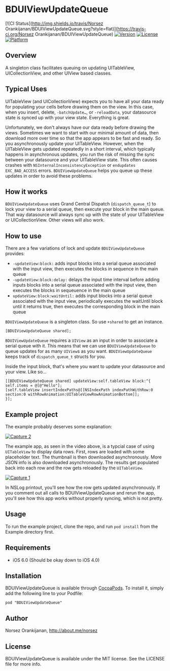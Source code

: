 # BDUIViewUpdateQueue

[![CI Status](http://img.shields.io/travis/Norsez Orankijanan/BDUIViewUpdateQueue.svg?style=flat)](https://travis-ci.org/Norsez Orankijanan/BDUIViewUpdateQueue)
[![Version](https://img.shields.io/cocoapods/v/BDUIViewUpdateQueue.svg?style=flat)](http://cocoapods.org/pods/BDUIViewUpdateQueue)
[![License](https://img.shields.io/cocoapods/l/BDUIViewUpdateQueue.svg?style=flat)](http://cocoapods.org/pods/BDUIViewUpdateQueue)
[![Platform](https://img.shields.io/cocoapods/p/BDUIViewUpdateQueue.svg?style=flat)](http://cocoapods.org/pods/BDUIViewUpdateQueue)

## Overview

A singleton class facilitates queuing on updating UITableView, UICollectionView, and other UIView based classes.

## Typical Uses
UITableView (and UICollectionView) expects you to have all your data ready for populating your cells before drawing them on the view. In this case, when you insert, delete, `-batchUpdate…`, or `-reloadData`, your datasource state is synced up with your view state. Everything is great.

Unfortunately, we don't always have our data ready before drawing the views. Sometimes we want to start with our minimal amount of data, then download more over time so that the app appears to be fast and ready. So you asynchronously update your UITableView. However, when the UITableView gets updated repeatedly in a short interval, which typically happens in asynchronous updates, you run the risk of missing the sync between your datasource and your UITableView state. This often causes crashes with `NSInternalInconsistencyException` or `endupdates EXC_BAD_ACCESS` errors. `BDUIViewUpdateQueue` helps you queue up these updates in order to avoid these problems.

## How it works

`BDUIViewUpdateQueue` uses Grand Central Dispatch (`dispatch_queue_t`) to lock your view to a serial queue, then execute your block in the main queue. That way datasource will always sync up with the state of your UITableView or UICollectionView. Other views will also work. 

## How to use

There are a few variations of lock and update `BDUIViewUpdateQueue` provides:

- `-updateView:block:` adds input blocks into a serial queue associated with the input view, then executes the blocks in sequence in the main queue
- `-updateView:block:delay:` delays the input time interval before adding inputs blocks into a serial queue associated with the input view, then executes the blocks in sequeuence in the main queue
- `updateView:block:waitUntil:` adds input blocks into a serial queue associated with the input view, periodically executes the waitUntil block until it returns true, then executes the corresponding block in the main queue

`BDUIViewUpdateQueue` is a singleton class. So use `+shared` to get an instance. 

```
[BDUIViewUpdateQueue shared];
```

`BDUIViewUpdateQueue` requires a `UIView` as an input in order to associate a serial queue with it. This means that we can use `BDUIViewUpdateQueue` to queue updates for as many `UIView`s as you want. `BDUIViewUpdateQueue` keeps track of `dispatch_queue_t` structs for you.

Inside the input block, that's where you want to update your datasource and your view. Like so…

```
[[BDUIViewUpdateQueue shared] updateView:self.tableView block:^{
self.items = @[@"Hello"];
[self.tableView insertIndexPaths@[[NSIndexPath indexPathWithRow:0 section:0 withRowAnimation:UITableViewRowAnimationBottom]];
}];
```

## Example project

The example probably deserves some explanation:

[![Capture 2](http://img.youtube.com/vi/2x3CgaQu5jg/0.jpg)](http://www.youtube.com/watch?v=2x3CgaQu5jg)

The example app, as seen in the video above, is a typcial case of using `UITableView` to display data rows. First, rows are loaded with some placeholder text. The thumbnail is then downloaded asynchronously. More JSON info is also downloaded asynchronously. The results get populated back into each row and the row gets reloaded by the `UITableView`.

[![Capture 1](http://img.youtube.com/vi/tA1MIbyYa3I/0.jpg)](http://www.youtube.com/watch?v=tA1MIbyYa3I)

In NSLog printout, you'll see how the row gets updated asynchronously. If you comment out all calls to BDUIViewUpdateQueue and rerun the app, you'll see how this app works without properly syncing, which is not pretty. 


## Usage

To run the example project, clone the repo, and run `pod install` from the Example directory first.

## Requirements

- iOS 6.0 (Should be okay down to iOS 4.0)

## Installation

BDUIViewUpdateQueue is available through [CocoaPods](http://cocoapods.org). To install
it, simply add the following line to your Podfile:

```
pod "BDUIViewUpdateQueue"
```

## Author

Norsez Orankijanan, http://about.me/norsez

## License

BDUIViewUpdateQueue is available under the MIT license. See the LICENSE file for more info.
